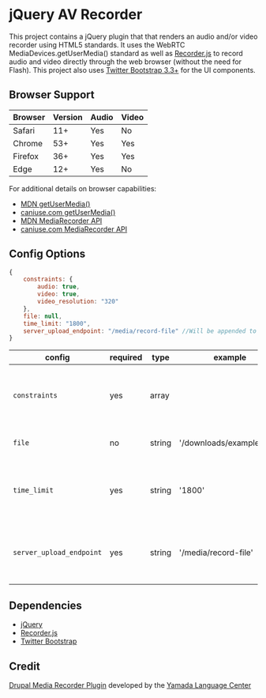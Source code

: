jQuery AV Recorder
========================
This project contains a jQuery plugin that that renders an audio and/or video recorder using HTML5 standards.  It uses the WebRTC MediaDevices.getUserMedia() standard as well as [Recorder.js](https://github.com/mattdiamond/Recorderjs) to record audio and video directly through the web browser (without the need for Flash).  This project also uses [Twitter Bootstrap 3.3+](https://getbootstrap.com/docs/3.3/getting-started/) for the UI components.

## Browser Support
| Browser | Version | Audio | Video |
| --- | --- | --- | --- |
| Safari | 11+ | Yes | No |
| Chrome | 53+ | Yes | Yes |
| Firefox | 36+ | Yes | Yes |
| Edge | 12+ | Yes | No |

For additional details on browser capabilities: 
* [MDN getUserMedia()](https://developer.mozilla.org/en-US/docs/Web/API/MediaDevices/getUserMedia#Browser_compatibility)
* [caniuse.com getUserMedia()](https://caniuse.com/#search=getUserMedia)
* [MDN MediaRecorder API](https://developer.mozilla.org/en-US/docs/Web/API/MediaRecorder/MediaRecorder#Browser_compatibility)
* [caniuse.com MediaRecorder API](https://caniuse.com/#search=MediaRecorder)

## Config Options
```Javascript
{
	constraints: {
		audio: true,
		video: true,
		video_resolution: "320"
	},
	file: null,
	time_limit: "1800",
	server_upload_endpoint: "/media/record-file" //Will be appended to the window.orign that the request is coming from.
}
```

| config | required | type | example | description |
| --- | --- | --- | --- | --- |
| `constraints` | yes | array |  | An array containing the settings to pass into getUserMedia() as constraints. | 
| `file` | no | string | '/downloads/example.mp3' | A string of the path to an existing file. | 
| `time_limit` | yes | string | '1800' | A string representing the max amount of time for a recording in seconds. |  
| `server_upload_endpoint` | yes | string | '/media/record-file' | A string of the server endpoint that will be appended to the request's origin. | 

## Dependencies
* [jQuery](https://jquery.com)
* [Recorder.js](https://github.com/mattdiamond/Recorderjs)
* [Twitter Bootstrap](https://getbootstrap.com/docs/3.3/getting-started/)


## Credit
[Drupal Media Recorder Plugin](https://www.drupal.org/project/media_recorder) developed by the [Yamada Language Center](https://www.drupal.org/yamada-language-center)